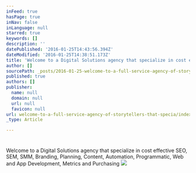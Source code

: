 ```yaml
---
inFeed: true
hasPage: true
inNav: false
inLanguage: null
starred: true
keywords: []
description: ''
datePublished: '2016-01-25T14:43:56.394Z'
dateModified: '2016-01-25T14:38:51.173Z'
title: 'Welcome to a Digital Solutions agency that specialize in cost effective SEO, SEM, SMM, Branding, Planning, Content, Automation, Programmatic, Web and App Development, Metrics and Purchasing'
author: []
sourcePath: _posts/2016-01-25-welcome-to-a-full-service-agency-of-storytellers-that-specia.md
published: true
authors: []
publisher:
  name: null
  domain: null
  url: null
  favicon: null
url: welcome-to-a-full-service-agency-of-storytellers-that-specia/index.html
_type: Article

---
```

# 

Welcome to a Digital Solutions agency that specialize in cost effective SEO, SEM, SMM, Branding, Planning, Content, Automation, Programmatic, Web and App Development, Metrics and Purchasing
![](https://the-grid-user-content.s3-us-west-2.amazonaws.com/3f747dad-22dd-46f7-9d49-f2e410bcfc2d.jpg)